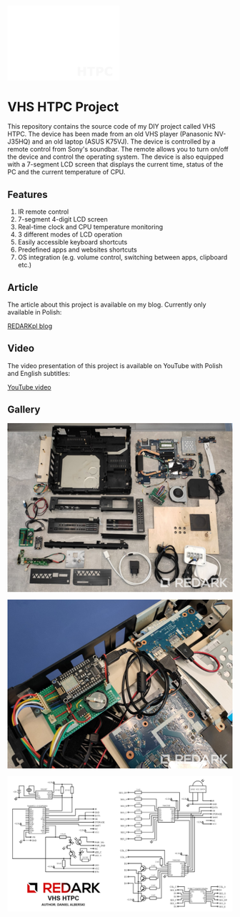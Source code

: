 <img src="images/vhs_htpc_logo.png" alt="vhs htpc" width="250" />

# VHS HTPC Project

This repository contains the source code of my DIY project called VHS HTPC. The device has been made from an old VHS player (Panasonic NV-J35HQ) and an old laptop (ASUS K75VJ). The device is controlled by a remote control from Sony's soundbar. The remote allows you to turn on/off the device and control the operating system. The device is also equipped with a 7-segment LCD screen that displays the current time, status of the PC and the current temperature of CPU.

## Features

1. IR remote control
2. 7-segment 4-digit LCD screen
3. Real-time clock and CPU temperature monitoring
4. 3 different modes of LCD operation
5. Easily accessible keyboard shortcuts
6. Predefined apps and websites shortcuts
7. OS integration (e.g. volume control, switching between apps, clipboard etc.)

## Article

The article about this project is available on my blog. Currently only available in Polish:

[REDARKpl blog](https://redark.pl/vhs-htpc-project)

## Video

The video presentation of this project is available on YouTube with Polish and English subtitles:

[YouTube video](https://www.youtube.com/watch?v=vgGN3KrSJ-c)

## Gallery

![parts vhs htpc](images/vhs_htpc_parts.jpg)

![esp controller vhs htpc](images/vhs_htpc_esp.jpg)

![circuit schema vhs htpc](images/vhs_htpc_circuit.jpg)
